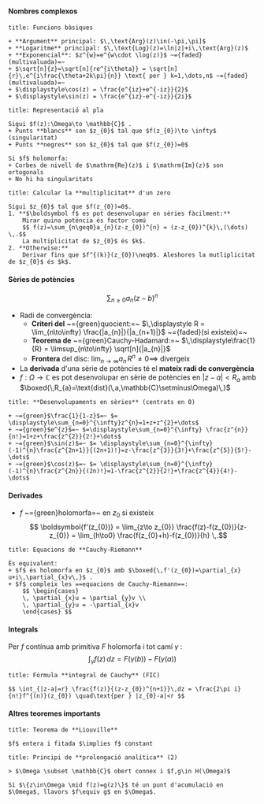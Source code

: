 #### Nombres **complexos**

```ad-def
title: Funcions bàsiques

+ **Argument** principal: $\,\text{Arg}(z)\in(-\pi,\pi]$
+ **Logaritme** principal: $\,\text{Log}(z)=\ln|z|+i\,\text{Arg}(z)$
+ **Exponencial**: $z^{w}=e^{w\cdot \log(z)}$ ~={faded}(multivaluada)=~
+ $\sqrt[n]{z}=\sqrt[n]{re^{i\theta}} = \sqrt[n]{r}\,e^{i\frac{\theta+2k\pi}{n}} \text{ per } k=1,\dots,n$ ~={faded}(multivaluada)=~
+ $\displaystyle\cos(z) = \frac{e^{iz}+e^{-iz}}{2}$
+ $\displaystyle\sin(z) = \frac{e^{iz}-e^{-iz}}{2i}$
```

```ad-graph
title: Representació al pla

Sigui $f(z):\Omega\to \mathbb{C}$ .
+ Punts **blancs** son $z_{0}$ tal que $f(z_{0})\to \infty$ (singularitat)
+ Punts **negres** son $z_{0}$ tal que $f(z_{0})=0$

Si $f$ holomorfa:
+ Corbes de nivell de $\mathrm{Re}(z)$ i $\mathrm{Im}(z)$ son ortogonals
+ No hi ha singularitats
```

```ad-met
title: Calcular la **multiplicitat** d'un zero

Sigui $z_{0}$ tal que $f(z_{0})=0$.
1. **$\boldsymbol f$ es pot desenvolupar en sèries fàcilment:**
	Mirar quina potència és factor comú
	$$ f(z)=\sum_{n\geq0}a_{n}(z-z_{0})^{n} = (z-z_{0})^{k}\,(\dots) \,.$$
	La multiplicitat de $z_{0}$ és $k$.
2. **Otherwise:**
	Derivar fins que $f^{(k)}(z_{0})\neq0$. Aleshores la mutliplicitat de $z_{0}$ és $k$.
```


#### **Sèries** de potències

$$ \sum_{n\geq0} a_{n}(z-b)^{n} $$

+ Radi de convergència:
	+ **Criteri del** ~={green}quocient:=~ $\,\displaystyle R = \lim_{n\to\infty} \frac{|a_{n}|}{|a_{n+1}|}$ ~={faded}(si existeix)=~
	+ **Teorema de** ~={green}Cauchy-Hadamard:=~ $\,\displaystyle\frac{1}{R} = \limsup_{n\to\infty} \sqrt[n]{|a_{n}|}$
	+ **Frontera** del disc: $\displaystyle\lim_{n\to\infty}a_{n}\,R^n\neq0\implies$ divergeix
+ La **derivada** d'una sèrie de potències té el **mateix radi de convergència**
+ $f:\Omega\to \mathbb{C}$ es pot desenvolupar en sèrie de potències en $|z-a|<R_{a}$ amb $\boxed{\,R_{a}=\text{dist}(\,a,\mathbb{C}\setminus\Omega)\,}$
```ad-def
title: **Desenvolupaments en sèries** (centrats en 0)

+ ~={green}$\frac{1}{1-z}$=~ $= \displaystyle\sum_{n=0}^{\infty}z^{n}=1+z+z^{2}+\dots$
+ ~={green}$e^{z}$=~ $=\displaystyle\sum_{n=0}^{\infty} \frac{z^{n}}{n!}=1+z+\frac{z^{2}}{2!}+\dots$
+ ~={green}$\sin(z)$=~ $= \displaystyle\sum_{n=0}^{\infty} (-1)^{n}\frac{z^{2n+1}}{(2n+1)!}=z-\frac{z^{3}}{3!}+\frac{z^{5}}{5!}-\dots$
+ ~={green}$\cos(z)$=~ $= \displaystyle\sum_{n=0}^{\infty} (-1)^{n}\frac{z^{2n}}{(2n)!}=1-\frac{z^{2}}{2!}+\frac{z^{4}}{4!}-\dots$
```


#### **Derivades**

+ $f$ ~={green}holomorfa=~ en $z_{0}$ si existeix
	$$ \boldsymbol{f'(z_{0})} = \lim_{z\to z_{0}} \frac{f(z)-f(z_{0})}{z-z_{0}} = \lim_{h\to0} \frac{f(z_{0}+h)-f(z_{0})}{h} \,.$$

```ad-teor
title: Equacions de **Cauchy-Riemann**

És equivalent:
+ $f$ és holomorfa en $z_{0}$ amb $\boxed{\,f'(z_{0})=\partial_{x} u+i\,\partial_{x}v\,}$ .
+ $f$ compleix les ==equacions de Cauchy-Riemann==:
	$$ \begin{cases}
	\, \partial_{x}u = \partial_{y}v \\
	\, \partial_{y}u = -\partial_{x}v
	\end{cases} $$
```

#### **Integrals**

Per $f$ contínua amb primitiva $F$ holomorfa i tot camí $\gamma$ :
$$\int_{\gamma} f(z)\,dz = F(\gamma(b))-F(\gamma(a))$$

```ad-teor
title: Fórmula **integral de Cauchy** (FIC)

$$ \int_{|z-a|=r} \frac{f(z)}{(z-z_{0})^{n+1}}\,dz = \frac{2\pi i}{n!}f^{(n)}(z_{0}) \quad\text{per } |z_{0}-a|<r $$
```


#### Altres **teoremes** importants

```ad-teor
title: Teorema de **Liouville**

$f$ entera i fitada $\implies f$ constant
```

```ad-teor
title: Principi de **prolongació analítica** (2)

> $\Omega \subset \mathbb{C}$ obert connex i $f,g\in H(\Omega)$

Si $\{z\in\Omega \mid f(z)=g(z)\}$ té un punt d'acumulació en $\Omega$, llavors $f\equiv g$ en $\Omega$.
```